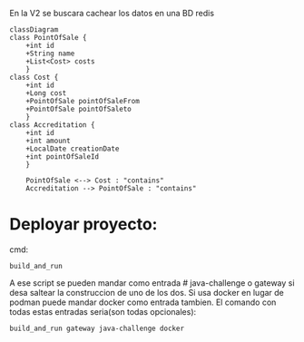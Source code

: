 En la V2 se buscara cachear los datos en una BD redis

```mermaid
classDiagram
class PointOfSale {
    +int id
    +String name
    +List<Cost> costs
    }
class Cost {
    +int id
    +Long cost
    +PointOfSale pointOfSaleFrom
    +PointOfSale pointOfSaleto
    }
class Accreditation {
    +int id
    +int amount
    +LocalDate creationDate
    +int pointOfSaleId
    }

    PointOfSale <--> Cost : "contains"
    Accreditation --> PointOfSale : "contains"
```
# Deployar proyecto:


cmd:
```
build_and_run
```
A ese script se pueden mandar como entrada # java-challenge o gateway si 
desa saltear la construccion de uno de los dos. Si usa docker en lugar 
de podman puede mandar docker como entrada tambien. El comando con todas
estas entradas seria(son todas opcionales):
```
build_and_run gateway java-challenge docker
```
